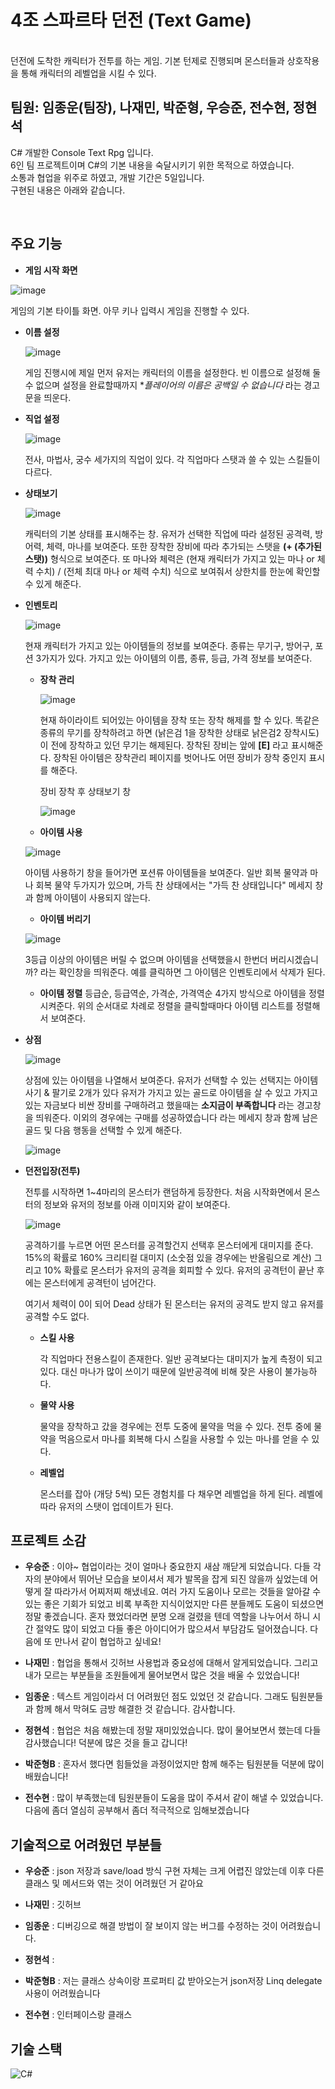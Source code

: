 # 4조 스파르타 던전 (Text Game) 

</br>
던전에 도착한 캐릭터가 전투를 하는 게임. 기본 턴제로 진행되며 몬스터들과 상호작용을 통해 캐릭터의 레벨업을 시킬 수 있다. 


## 팀원: 임종운(팀장), 나재민, 박준형, 우승준, 전수현, 정현석
C# 개발한 Console Text Rpg 입니다.  
6인 팀 프로젝트이며 C#의 기본 내용을 숙달시키기 위한 목적으로 하였습니다.  
소통과 협업을 위주로 하였고, 개발 기간은 5일입니다.  
구현된 내용은 아래와 같습니다.


</br>

## 주요 기능
* **게임 시작 화면**
  
![image](https://github.com/suhyunChun/-4-Sparta-Text-Game-/assets/89771577/b306cee6-9d7f-45c3-87b6-0ca7403c6cdc)

게임의 기본 타이틀 화면. 아무 키나 입력시 게임을 진행할 수 있다.

  * **이름 설정**

    ![image](https://github.com/suhyunChun/-4-Sparta-Text-Game-/assets/89771577/f14c8360-c368-45c5-aa3d-df2da86b7098)
    
    게임 진행시에 제일 먼저 유저는 캐릭터의 이름을 설정한다. 빈 이름으로 설정해 둘 수 없으며 설정을 완료할때까지 **플레이어의 이름은 공백일 수 없습니다* 라는 경고문을 띄운다.
  * **직업 설정**

    ![image](https://github.com/suhyunChun/-4-Sparta-Text-Game-/assets/89771577/3a248e30-4cbb-4bc4-ae4f-0e21a3750e84)

    전사, 마법사, 궁수 세가지의 직업이 있다. 각 직업마다 스탯과 쓸 수 있는 스킬들이 다르다.


* **상태보기**

  ![image](https://github.com/suhyunChun/-4-Sparta-Text-Game-/assets/89771577/d08f7853-c3e9-4a76-8e6e-541d0e8c575c)

  캐릭터의 기본 상태를 표시해주는 창. 유저가 선택한 직업에 따라 설정된 공격력, 방어력, 체력, 마나를 보여준다. 또한 장착한 장비에 따라 추가되는 스탯을 **(+ (추가된 스탯))** 형식으로 보여준다.
  또 마나와 체력은 (현재 캐릭터가 가지고 있는 마나 or 체력 수치) / (전체 최대 마나 or 체력 수치) 식으로 보여줘서 상한치를 한눈에 확인할 수 있게 해준다. 

  
* **인벤토리**

  ![image](https://github.com/suhyunChun/-4-Sparta-Text-Game-/assets/89771577/f6dbed28-97ea-4805-a299-830ba200d83f)

  현재 캐릭터가 가지고 있는 아이템들의 정보를 보여준다. 종류는 무기구, 방어구, 포션 3가지가 있다.
  가지고 있는 아이템의 이름, 종류, 등급, 가격 정보를 보여준다. 

  * **장착 관리**

    ![image](https://github.com/suhyunChun/-4-Sparta-Text-Game-/assets/89771577/47dbfb22-1b6b-43a1-add0-5cabb21c73fe)

    현재 하이라이트 되어있는 아이템을 장착 또는 장착 해제를 할 수 있다. 똑같은 종류의 무기를 장착하려고 하면 (낡은검 1을 장착한 상태로 낡은검2 장착시도) 이 전에 장착하고 있던 무기는 해제된다.
    장착된 장비는 앞에 **[E]** 라고 표시해준다. 장착된 아이템은 장착관리 페이지를 벗어나도 어떤 장비가 장착 중인지 표시를 해준다. 

    장비 장착 후 상태보기 창

    ![image](https://github.com/suhyunChun/-4-Sparta-Text-Game-/assets/89771577/14e5ec88-9775-4886-a640-f51e2fc4d62d)
    
  *  **아이템 사용**
    
    ![image](https://github.com/suhyunChun/-4-Sparta-Text-Game-/assets/89771577/daf5e930-c63d-42bf-9941-cfab6a2c973b)

    아이템 사용하기 창을 들어가면 포션류 아이템들을 보여준다. 일반 회복 물약과 마나 회복 물약 두가지가 있으며, 가득 찬 상태에서는 "가득 찬 상태입니다" 메세지 창과 함께 아이템이 사용되지 않는다. 
  
  *  **아이템 버리기**

  ![image](https://github.com/suhyunChun/-4-Sparta-Text-Game-/assets/89771577/9989e6c2-55fb-4299-a202-f70a4cf8935a)

  3등급 이상의 아이템은 버릴 수 없으며 아이템을 선택했을시 한번더 버리시겠습니까? 라는 확인창을 띄워준다.
  예를 클릭하면 그 아이템은 인벤토리에서 삭제가 된다.
  
  *  **아이템 정렬**
     등급순, 등급역순, 가격순, 가격역순 4가지 방식으로 아이템을 정렬시켜준다.
     위의 순서대로 차례로 정렬을 클릭할때마다 아이템 리스트를 정렬해서 보여준다. 
    
* **상점**

  ![image](https://github.com/suhyunChun/-4-Sparta-Text-Game-/assets/89771577/bb38367a-cce2-46af-9671-c11111b2e7f7)

  상점에 있는 아이템을 나열해서 보여준다.
  유저가 선택할 수 있는 선택지는 아이템 사기 & 팔기로 2개가 있다
  유저가 가지고 있는 골드로 아이템을 살 수 있고 가지고 있는 자금보다 비싼 장비를 구매하려고 했을때는 **소지금이 부족합니다** 라는 경고창을 띄워준다.
  이외의 경우에는 구매를 성공하였습니다 라는 메세지 창과 함께 남은 골드 및 다음 행동을 선택할 수 있게 해준다.

   ![image](https://github.com/suhyunChun/-4-Sparta-Text-Game-/assets/89771577/cf96a4b4-d710-4757-a703-7e82d673007e)

  
  
* **던전입장(전투)**
  
  전투를 시작하면 1~4마리의 몬스터가 랜덤하게 등장한다. 처음 시작화면에서 몬스터의 정보와 유저의 정보를 아래 이미지와 같이 보여준다. 

  ![image](https://github.com/suhyunChun/-4-Sparta-Text-Game-/assets/89771577/898375de-d174-47fa-a11c-52f9734bf043)

  공격하기를 누르면 어떤 몬스터를 공격할건지 선택후 몬스터에게 대미지를 준다. 15%의 확률로 160% 크리티컬 대미지 (소숫점 있을 경우에는 반올림으로 계산)
  그리고 10% 확률로 몬스터가 유저의 공격을 회피할 수 있다.
  유저의 공격턴이 끝난 후에는 몬스터에게 공격턴이 넘어간다.

  여기서 체력이 0이 되어 Dead 상태가 된 몬스터는 유저의 공격도 받지 않고 유저를 공격할 수도 없다. 
  
  
  * **스킬 사용**

    각 직업마다 전용스킬이 존재한다. 일반 공격보다는 대미지가 높게 측정이 되고 있다.
    대신 마나가 많이 쓰이기 때문에 일반공격에 비해 잦은 사용이 불가능하다. 
    
  * **물약 사용**

    물약을 장착하고 갔을 경우에는 전투 도중에 물약을 먹을 수 있다. 전투 중에 물약을 먹음으로서 마나를 회복해 다시 스킬을 사용할 수 있는 마나를 얻을 수 있다.
    
  * **레벨업**
 
    몬스터를 잡아 (개당 5씩) 모든 경험치를 다 채우면 레벨업을 하게 된다. 레벨에 따라 유저의 스탯이 업데이트가 된다.   

## 프로젝트 소감 

* **우승준** : 이야~ 협업이라는 것이 얼마나 중요한지 새삼 깨닫게 되었습니다. 다들 각자의 분야에서 뛰어난 모습을 보이셔서 제가 발목을 잡게 되진 않을까 싶었는데 어떻게 잘 따라가서 어찌저찌 해냈네요. 여러 가지 도움이나 모르는 것들을 알아갈 수 있는 좋은 기회가 되었고 비록 부족한 지식이었지만 다른 분들께도 도움이 되셨으면 정말 좋겠습니다. 혼자 했었더라면 분명 오래 걸렸을 텐데 역할을 나누어서 하니 시간 절약도 많이 되었고 다들 좋은 아이디어가 많으셔서 부담감도 덜어졌습니다. 다음에 또 만나서 같이 협업하고 싶네요!​

* **나재민** : 협업을 통해서 깃허브 사용법과 중요성에 대해서 알게되었습니다. 그리고 내가 모르는 부분들을 조원들에게 물어보면서 많은 것을 배울 수 있었습니다!​

* **임종운** : 텍스트 게임이라서 더 어려웠던 점도 있었던 것 같습니다. 그래도 팀원분들과 함께 해서 막혀도 금방 해결한 것 같습니다. 감사합니다.​

* **정현석** : 협업은 처음 해봤는데 정말 재미있었습니다. 많이 물어보면서 했는데 다들 감사했습니다! 덕분에 많은 것을 들고 갑니다!​

* **박준형B** : 혼자서 했다면 힘들었을 과정이었지만 함께 해주는 팀원분들 덕분에 많이 배웠습니다!​

* **전수현** : 많이 부족했는데 팀원분들이 도움을 많이 주셔서 같이 해낼 수 있었습니다. 다음에 좀더 열심히 공부해서 좀더 적극적으로 임해보겠습니다


## 기술적으로 어려웠던 부분들


* **우승준** : json 저장과 save/load 방식 구현 자체는 크게 어렵진 않았는데 이후 다른 클래스 및 메서드와 엮는 것이 어려웠던 거 같아요

* **나재민** : 깃허브

* **임종운** : 디버깅으로 해결 방법이 잘 보이지 않는 버그를 수정하는 것이 어려웠습니다.

* **정현석** : 

* **박준형B** : 저는 클래스 상속이랑 프로퍼티 값 받아오는거 json저장 Linq delegate 사용이 어려웠습니다

* **전수현** : 인터페이스랑 클래스


    


##  기술 스택

![C#](https://img.shields.io/badge/-C%23-%7ED321?logo=Csharp&style=flat)

